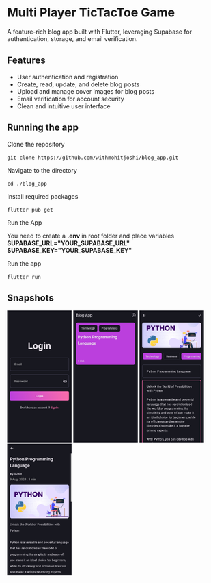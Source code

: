 # Multi Player TicTacToe Game

A feature-rich blog app built with Flutter, leveraging Supabase for authentication, storage, and email verification.

## Features

- User authentication and registration
- Create, read, update, and delete blog posts
- Upload and manage cover images for blog posts
- Email verification for account security
- Clean and intuitive user interface

## Running the app

Clone the repository

```
git clone https://github.com/withmohitjoshi/blog_app.git
```

Navigate to the directory

```
cd ./blog_app
```

Install required packages

```
flutter pub get
```

Run the App

You need to create a <b>.env</b> in root folder and place variables<br />
<b>SUPABASE_URL="YOUR_SUPABASE_URL"</b><br/>
<b>SUPABASE_KEY="YOUR_SUPABASE_KEY"</b>

Run the app

```
flutter run
```

## Snapshots

<img src="./snapshots/snap_1.jpg" width="30%"/>
<img src="./snapshots/snap_2.jpg" width="30%"/>
<img src="./snapshots/snap_3.jpg" width="30%"/>
<img src="./snapshots/snap_4.jpg" width="30%"/>
